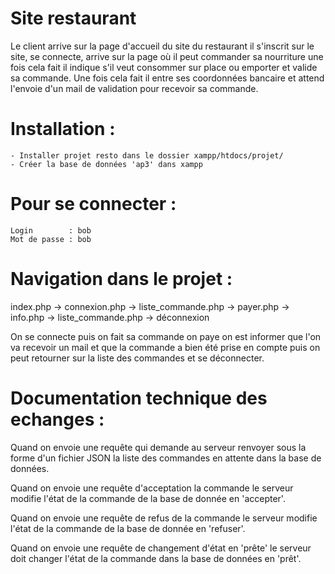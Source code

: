 # Site restaurant 


Le client arrive sur la page d'accueil du site du restaurant il s'inscrit sur le site, se connecte, arrive sur la page où il peut commander sa nourriture une fois cela fait il indique s'il veut consommer sur place ou emporter et valide sa commande. Une fois cela fait il entre ses coordonnées bancaire et attend l'envoie d'un mail de validation pour recevoir sa commande.

# Installation :

    - Installer projet resto dans le dossier xampp/htdocs/projet/
    - Créer la base de données 'ap3' dans xampp


# Pour se connecter :

    Login        : bob
    Mot de passe : bob

# Navigation dans le projet :

index.php -> connexion.php -> liste_commande.php -> payer.php -> info.php -> liste_commande.php -> déconnexion

On se connecte puis on fait sa commande on paye on est informer que l'on va recevoir un mail et que la commande a bien été prise en compte 
puis on peut retourner sur la liste des commandes et se déconnecter.

# Documentation technique des echanges :

Quand on envoie une requête qui demande au serveur renvoyer sous la forme d'un fichier JSON la liste des commandes en attente dans la base de données.

Quand on envoie une requête d'acceptation la commande le serveur modifie l'état de la commande de la base de donnée  en 'accepter'.

Quand on envoie une requête de refus de la commande le serveur modifie l'état de la commande de la base de donnée en 'refuser'.


Quand on envoie une requête de changement d'état en 'prête' le serveur doit changer l'état de la commande dans la base de données en 'prêt'.